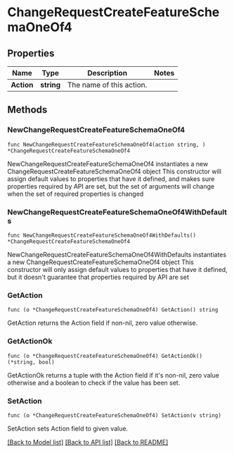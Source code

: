 # ChangeRequestCreateFeatureSchemaOneOf4

## Properties

Name | Type | Description | Notes
------------ | ------------- | ------------- | -------------
**Action** | **string** | The name of this action. | 

## Methods

### NewChangeRequestCreateFeatureSchemaOneOf4

`func NewChangeRequestCreateFeatureSchemaOneOf4(action string, ) *ChangeRequestCreateFeatureSchemaOneOf4`

NewChangeRequestCreateFeatureSchemaOneOf4 instantiates a new ChangeRequestCreateFeatureSchemaOneOf4 object
This constructor will assign default values to properties that have it defined,
and makes sure properties required by API are set, but the set of arguments
will change when the set of required properties is changed

### NewChangeRequestCreateFeatureSchemaOneOf4WithDefaults

`func NewChangeRequestCreateFeatureSchemaOneOf4WithDefaults() *ChangeRequestCreateFeatureSchemaOneOf4`

NewChangeRequestCreateFeatureSchemaOneOf4WithDefaults instantiates a new ChangeRequestCreateFeatureSchemaOneOf4 object
This constructor will only assign default values to properties that have it defined,
but it doesn't guarantee that properties required by API are set

### GetAction

`func (o *ChangeRequestCreateFeatureSchemaOneOf4) GetAction() string`

GetAction returns the Action field if non-nil, zero value otherwise.

### GetActionOk

`func (o *ChangeRequestCreateFeatureSchemaOneOf4) GetActionOk() (*string, bool)`

GetActionOk returns a tuple with the Action field if it's non-nil, zero value otherwise
and a boolean to check if the value has been set.

### SetAction

`func (o *ChangeRequestCreateFeatureSchemaOneOf4) SetAction(v string)`

SetAction sets Action field to given value.



[[Back to Model list]](../README.md#documentation-for-models) [[Back to API list]](../README.md#documentation-for-api-endpoints) [[Back to README]](../README.md)



